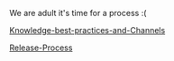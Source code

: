 We are adult it's time for a process :(

[Knowledge-best-practices-and-Channels](Knowledge-best-practices-and-Channels)

[Release-Process](Release-Process)
